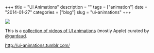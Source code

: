 +++
title = "UI Animations"
description = ""
tags = ["animation"]
date = "2014-01-27"
categories = ["blog"]
slug = "ui-animations"
+++



  <div class="notebook-screenshot"><a href="http://ui-animations.tumblr.com/"><img src="//konigi.com/media/bluga/wt52e6e5d0206f1_large.jpg"/></a></div><p>This is a <a href="http://ui-animations.tumblr.com/">collection of videos of UI animations</a> (mostly Apple) curated by <a href="https://twitter.com/gardaud">@gardaud</a>.</p>

    
  <a href="http://ui-animations.tumblr.com/">http://ui-animations.tumblr.com/</a>
